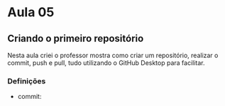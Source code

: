 # Aula 05
## Criando o primeiro repositório

Nesta aula criei o professor mostra como criar um repositório, realizar o commit, push e pull, tudo utilizando o GitHub Desktop para facilitar.

### Definições

- commit: 